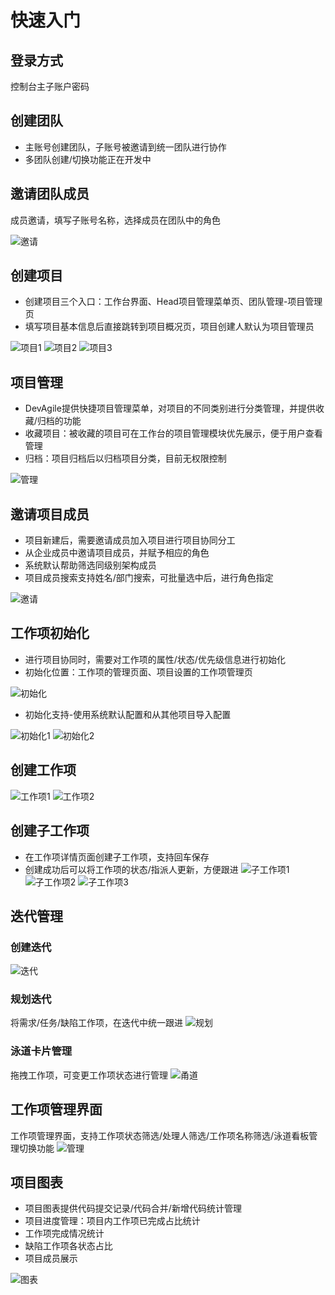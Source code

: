 # 快速入门
## 登录方式
控制台主子账户密码
## 创建团队
* 主账号创建团队，子账号被邀请到统一团队进行协作
* 多团队创建/切换功能正在开发中

## 邀请团队成员
成员邀请，填写子账号名称，选择成员在团队中的角色

![邀请](/image-ark/1.png)
## 创建项目
* 创建项目三个入口：工作台界面、Head项目管理菜单页、团队管理-项目管理页
* 填写项目基本信息后直接跳转到项目概况页，项目创建人默认为项目管理员

![项目1](/image-ark/2.png)
![项目2](/image-ark/3.png)
![项目3](/image-ark/4.png)

## 项目管理
* DevAgile提供快捷项目管理菜单，对项目的不同类别进行分类管理，并提供收藏/归档的功能
* 收藏项目：被收藏的项目可在工作台的项目管理模块优先展示，便于用户查看管理
* 归档：项目归档后以归档项目分类，目前无权限控制

![管理](/image-ark/5.png)

## 邀请项目成员
* 项目新建后，需要邀请成员加入项目进行项目协同分工
* 从企业成员中邀请项目成员，并赋予相应的角色
* 系统默认帮助筛选同级别架构成员
* 项目成员搜索支持姓名/部门搜索，可批量选中后，进行角色指定

![邀请](/image/项目成员邀请1.png)

## 工作项初始化
* 进行项目协同时，需要对工作项的属性/状态/优先级信息进行初始化
* 初始化位置：工作项的管理页面、项目设置的工作项管理页

![初始化](/image-ark/7.png)
* 初始化支持-使用系统默认配置和从其他项目导入配置

![初始化1](/image/初始化1.png)
![初始化2](/image/初始化2.png)

## 创建工作项
![工作项1](/image-ark/10.png)
![工作项2](/image/创建工作项.png)
## 创建子工作项
* 在工作项详情页面创建子工作项，支持回车保存
* 创建成功后可以将工作项的状态/指派人更新，方便跟进
![子工作项1](/image/子工作项1.png)
![子工作项2](/image/子工作项2.png)
![子工作项3](/image/子工作项3.png)

## 迭代管理
### 创建迭代
![迭代](/image-ark/13.png)
### 规划迭代
将需求/任务/缺陷工作项，在迭代中统一跟进
![规划](/image-ark/14.png)
### 泳道卡片管理
拖拽工作项，可变更工作项状态进行管理
![甬道](/image-ark/15.png)
## 工作项管理界面
工作项管理界面，支持工作项状态筛选/处理人筛选/工作项名称筛选/泳道看板管理切换功能
![管理](/image-ark/16.png)
## 项目图表
* 项目图表提供代码提交记录/代码合并/新增代码统计管理
* 项目进度管理：项目内工作项已完成占比统计
* 工作项完成情况统计
* 缺陷工作项各状态占比
* 项目成员展示

![图表](/image-ark/17.png)
